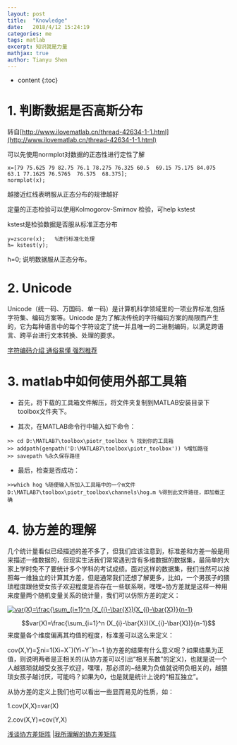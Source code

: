 ```yaml
---
layout: post
title:  "Knowledge"
date:   2018/4/12 15:24:19 
categories: me
tags: matlab
excerpt: 知识就是力量
mathjax: true
author: Tianyu Shen
---
```


* content
{:toc}


# 1. 判断数据是否高斯分布  #

转自[http://www.ilovematlab.cn/thread-42634-1-1.html](http://www.ilovematlab.cn/thread-42634-1-1.html)

可以先使用normplot对数据的正态性进行定性了解
~~~
x=[79 75.625 79 82.75 76.1 78.275 76.325 60.5  69.15 75.175 84.075 63.1 77.1625 76.5765  76.575  68.375];
normplot(x);
~~~
越接近红线表明服从正态分布的规律越好

定量的正态检验可以使用Kolmogorov-Smirnov 检验，可help kstest

kstest是检验数据是否服从标准正态分布
~~~
y=zscore(x);   %进行标准化处理
h= kstest(y);
~~~
h=0;
说明数据服从正态分布。



# 2. Unicode  #
  
Unicode（统一码、万国码、单一码）是计算机科学领域里的一项业界标准,包括字符集、编码方案等。Unicode 是为了解决传统的字符编码方案的局限而产生的，它为每种语言中的每个字符设定了统一并且唯一的二进制编码，以满足跨语言、跨平台进行文本转换、处理的要求。

[字符编码介绍 通俗易懂 强烈推荐](https://blog.csdn.net/yht520100/article/details/40264271)


# 3. matlab中如何使用外部工具箱 #

- 首先，将下载的工具箱文件解压，将文件夹复制到MATLAB安装目录下toolbox文件夹下。


- 其次，在MATLAB命令行中输入如下命令：

~~~
>> cd D:\MATLAB7\toolbox\piotr_toolbox % 找到你的工具箱
>> addpath(genpath('D:\MATLAB7\toolbox\piotr_toolbox')) %增加路径
>> savepath %永久保存路径
~~~

- 最后，检查是否成功：

~~~
>>which hog %随便输入所加入工具箱中的一个m文件
D:\MATLAB7\toolbox\piotr_toolbox\channels\hog.m %得到此文件路径，即加载正确
~~~

# 4. 协方差的理解  #
  
几个统计量看似已经描述的差不多了，但我们应该注意到，标准差和方差一般是用来描述一维数据的，但现实生活我们常常遇到含有多维数据的数据集，最简单的大家上学时免不了要统计多个学科的考试成绩。面对这样的数据集，我们当然可以按照每一维独立的计算其方差，但是通常我们还想了解更多，比如，一个男孩子的猥琐程度跟他受女孩子欢迎程度是否存在一些联系啊，嘿嘿~协方差就是这样一种用来度量两个随机变量关系的统计量，我们可以仿照方差的定义：

<a href="http://www.codecogs.com/eqnedit.php?latex=var(X)=\frac{\sum_{i=1}^n&space;(X_{i}-\bar{X})(X_{i}-\bar{X})}{n-1}" target="_blank"><img src="http://latex.codecogs.com/gif.latex?var(X)=\frac{\sum_{i=1}^n&space;(X_{i}-\bar{X})(X_{i}-\bar{X})}{n-1}" title="var(X)=\frac{\sum_{i=1}^n (X_{i}-\bar{X})(X_{i}-\bar{X})}{n-1}" /></a>

$$var(X)=\frac{\sum_{i=1}^n (X_{i}-\bar{X})(X_{i}-\bar{X})}{n-1}$$
来度量各个维度偏离其均值的程度，标准差可以这么来定义：

cov(X,Y)=∑ni=1(Xi−X¯)(Yi−Y¯)n−1
协方差的结果有什么意义呢？如果结果为正值，则说明两者是正相关的(从协方差可以引出“相关系数”的定义)，也就是说一个人越猥琐就越受女孩子欢迎，嘿嘿，那必须的~结果为负值就说明负相关的，越猥琐女孩子越讨厌，可能吗？如果为0，也是就是统计上说的“相互独立”。

从协方差的定义上我们也可以看出一些显而易见的性质，如：

1.cov(X,X)=var(X)

2.cov(X,Y)=cov(Y,X)

[浅谈协方差矩阵](http://pinkyjie.com/2010/08/31/covariance/)
|[我所理解的协方差矩阵](https://blog.csdn.net/shenziheng1/article/details/52955687)